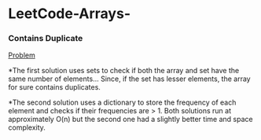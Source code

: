 # LeetCode-Arrays-

### Contains Duplicate
[Problem](https://leetcode.com/problems/contains-duplicate/)

*The first solution uses sets to check if both the array and set have the same number of elements...
Since, if the set has lesser elements, the array for sure contains duplicates.

*The second solution uses a dictionary to store the frequency of each element and checks if their frequencies are > 1.
Both solutions run at approximately O(n) but the second one had a slightly better time and space complexity.
